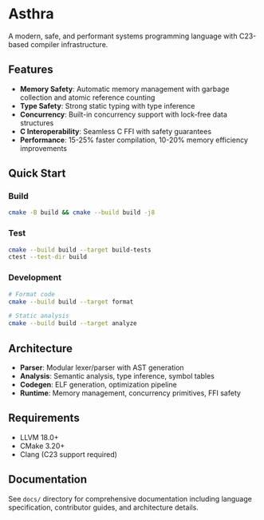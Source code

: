 # Asthra

A modern, safe, and performant systems programming language with C23-based compiler infrastructure.

## Features

- **Memory Safety**: Automatic memory management with garbage collection and atomic reference counting
- **Type Safety**: Strong static typing with type inference
- **Concurrency**: Built-in concurrency support with lock-free data structures
- **C Interoperability**: Seamless C FFI with safety guarantees
- **Performance**: 15-25% faster compilation, 10-20% memory efficiency improvements

## Quick Start

### Build
```bash
cmake -B build && cmake --build build -j8
```

### Test
```bash
cmake --build build --target build-tests
ctest --test-dir build
```

### Development
```bash
# Format code
cmake --build build --target format

# Static analysis
cmake --build build --target analyze
```

## Architecture

- **Parser**: Modular lexer/parser with AST generation
- **Analysis**: Semantic analysis, type inference, symbol tables
- **Codegen**: ELF generation, optimization pipeline
- **Runtime**: Memory management, concurrency primitives, FFI safety

## Requirements

- LLVM 18.0+
- CMake 3.20+
- Clang (C23 support required)

## Documentation

See `docs/` directory for comprehensive documentation including language specification, contributor guides, and architecture details.
